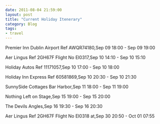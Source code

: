 ```yaml
---
date: 2011-08-04 21:59:00
layout: post
title: "Current Holiday Itenerary"
category: Blog
tags:
- travel
---
```


Premier Inn Dublin Airport Ref AWQR74180,Sep 09 18:00 - Sep 09 19:00

Aer Lingus Ref 2GH67F Flight No EI0317,Sep 10 14:10 - Sep 10 15:10

Holiday Autos Ref 11171057,Sep 10 17:00 - Sep 10 18:00

Holiday Inn Express Ref 60581869,Sep 10 20:30 - Sep 10 21:30

SunnySide Cottages Bar Harbor,Sep 11 18:00 - Sep 11 19:00

Nothing Left on Stage,Sep 15 19:00 - Sep 15 20:00

The Devils Angles,Sep 16 19:30 - Sep 16 20:30

Aer Lingus Ref 2GH67F Flight No EI0318 at,Sep 30 20:50 - Oct 01 07:55
